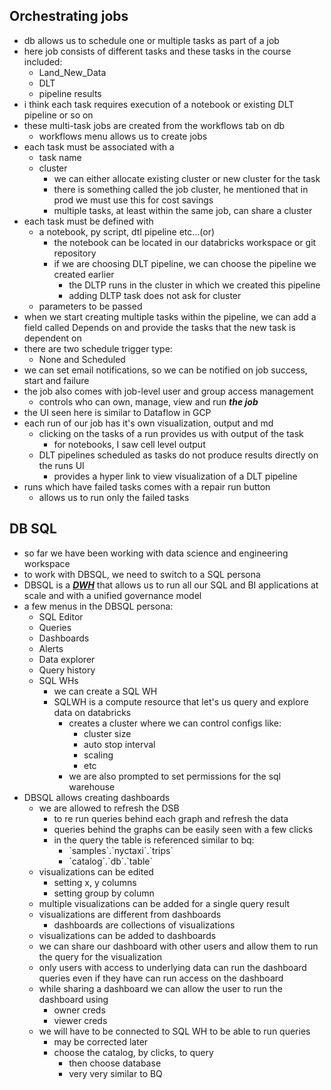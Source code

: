 ## Orchestrating jobs
- db allows us to schedule one or multiple tasks as part of a job
- here job consists of different tasks and these tasks in the course included:
	- Land_New_Data
	- DLT
	- pipeline results
- i think each task requires execution of a notebook or existing DLT pipeline or so on
- these multi-task jobs are created from the workflows tab on db
	- workflows menu allows us to create jobs
- each task must be associated with a
	- task name
	- cluster
		- we can either allocate existing cluster or new cluster for the task
		- there is something called the job cluster, he mentioned that in prod we must use this for cost savings
		- multiple tasks, at least within the same job, can share a cluster
- each task must be defined with
	- a notebook, py script, dtl pipeline etc...(or)
		- the notebook can be located in our databricks workspace or git repository
		- if we are choosing DLT pipeline, we can choose the pipeline we created earlier
			- the DLTP runs in the cluster in which we created this pipeline
			- adding DLTP task does not ask for cluster
	- parameters to be passed
- when we start creating multiple tasks within the pipeline, we can add a field called Depends on and provide the tasks that the new task is dependent on
- there are two schedule trigger type:
	- None and Scheduled
- we can set email notifications, so we can be notified on job success, start and failure
- the job also comes with job-level user and group access management
	- controls who can own, manage, view and run ***the job***
- the UI seen here is similar to Dataflow in GCP
- each run of our job has it's own visualization, output and md
	- clicking on the tasks of a run provides us with output of the task
		- for notebooks, I saw cell level output
	- DLT pipelines scheduled as tasks do not produce results directly on the runs UI
		- provides a hyper link to view visualization of a DLT pipeline
- runs which have failed tasks comes with a repair run button
	- allows us to run only the failed tasks

## DB SQL
- so far we have been working with data science and engineering workspace
- to work with DBSQL, we need to switch to a SQL persona
- DBSQL is a ***[DWH](https://www.databricks.com/product/databricks-sql)*** that allows us to run all our SQL and BI applications at scale and with a unified governance model
- a few menus in the DBSQL persona:
	- SQL Editor
	- Queries
	- Dashboards
	- Alerts
	- Data explorer
	- Query history
	- SQL WHs
		- we can create a SQL WH
		- SQLWH is a compute resource that let's us query and explore data on databricks
			- creates a cluster where we can control configs like:
				- cluster size
				- auto stop interval
				- scaling
				- etc
			- we are also prompted to set permissions for the sql warehouse
- DBSQL allows creating dashboards
	- we are allowed to refresh the DSB
		- to re run queries behind each graph and refresh the data
		- queries behind the graphs can be easily seen with a few clicks
		- in the query the table is referenced similar to bq:
			-  \`samples\`.\`nyctaxi\`.\`trips\`
			-  \`catalog\`.\`db\`.\`table\`
	- visualizations can be edited
		- setting x, y columns
		- setting group by column
	- multiple visualizations can be added for a single query result
	- visualizations are different from dashboards
		- dashboards are collections of visualizations
	- visualizations can be added to dashboards
	- we can share our dashboard with other users and allow them to run the query for the visualization
	- only users with access to underlying data can run the dashboard queries even if they have can run access on the dashboard
	- while sharing a dashboard we can allow the user to run the dashboard using 
		- owner creds
		- viewer creds
	- we will have to be connected to SQL WH to be able to run queries
		- may be corrected later
		- choose the catalog, by clicks, to query
			- then choose database
			- very very similar to BQ